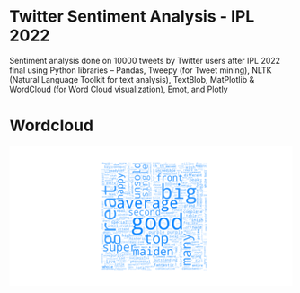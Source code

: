 # Twitter Sentiment Analysis - IPL 2022
Sentiment analysis done on 10000 tweets by Twitter users after IPL 2022 final using Python libraries – Pandas, Tweepy (for Tweet mining), NLTK (Natural Language Toolkit for text analysis), TextBlob, MatPlotlib & WordCloud (for Word Cloud visualization), Emot, and Plotly

# Wordcloud

![Alt text](./Docs/wordcloud5.png?raw=true "Wordcloud")
